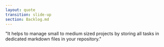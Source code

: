 ```yaml
---
layout: quote
transition: slide-up
section: Backlog.md
---
```


"It helps to manage small to medium sized projects
by storing all tasks in dedicated markdown files in your repository."
